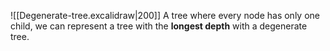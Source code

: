 ![[Degenerate-tree.excalidraw|200]]
A tree where every node has only one child, we can represent a tree with the **longest depth** with a degenerate tree.